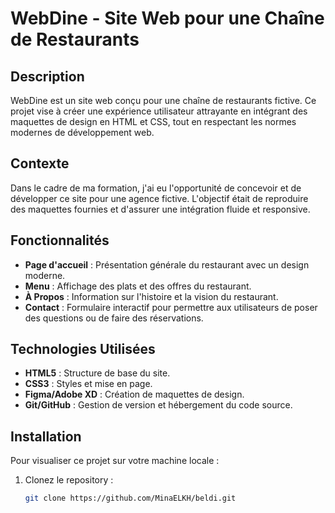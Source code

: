 # WebDine - Site Web pour une Chaîne de Restaurants

## Description
WebDine est un site web conçu pour une chaîne de restaurants fictive. Ce projet vise à créer une expérience utilisateur attrayante en intégrant des maquettes de design en HTML et CSS, tout en respectant les normes modernes de développement web.

## Contexte
Dans le cadre de ma formation, j'ai eu l'opportunité de concevoir et de développer ce site pour une agence fictive. L'objectif était de reproduire des maquettes fournies et d'assurer une intégration fluide et responsive.

## Fonctionnalités
- **Page d'accueil** : Présentation générale du restaurant avec un design moderne.
- **Menu** : Affichage des plats et des offres du restaurant.
- **À Propos** : Information sur l'histoire et la vision du restaurant.
- **Contact** : Formulaire interactif pour permettre aux utilisateurs de poser des questions ou de faire des réservations.

## Technologies Utilisées
- **HTML5** : Structure de base du site.
- **CSS3** : Styles et mise en page.
- **Figma/Adobe XD** : Création de maquettes de design.
- **Git/GitHub** : Gestion de version et hébergement du code source.

## Installation
Pour visualiser ce projet sur votre machine locale :
1. Clonez le repository :
   ```bash
   git clone https://github.com/MinaELKH/beldi.git
